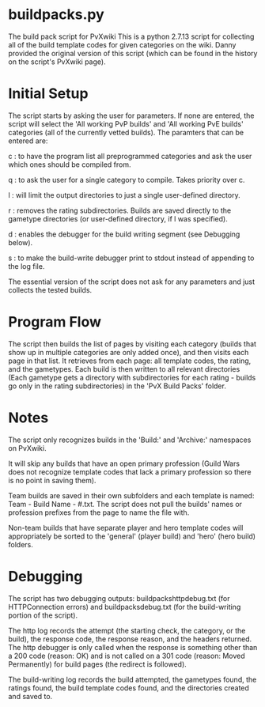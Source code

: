 # buildpacks.py
The build pack script for PvXwiki
This is a python 2.7.13 script for collecting all of the build template codes for given categories on the wiki.
Danny provided the original version of this script (which can be found in the history on the script's PvXwiki page).

# Initial Setup
The script starts by asking the user for parameters. If none are entered, the script will select the 'All working PvP builds' and 'All working PvE builds' categories (all of the currently vetted builds). The paramters that can be entered are:

c : to have the program list all preprogrammed categories and ask the user which ones should be compiled from.

q : to ask the user for a single category to compile. Takes priority over c.

l : will limit the output directories to just a single user-defined directory.

r : removes the rating subdirectories. Builds are saved directly to the gametype directories (or user-defined directory, if l was specified).

d : enables the debugger for the build writing segment (see Debugging below). 

s : to make the build-write debugger print to stdout instead of appending to the log file.

The essential version of the script does not ask for any parameters and just collects the tested builds.

# Program Flow
The script then builds the list of pages by visiting each category (builds that show up in multiple categories are only added once), and then visits each page in that list. It retrieves from each page: all template codes, the rating, and the gametypes. Each build is then written to all relevant directories (Each gametype gets a directory with subdirectories for each rating - builds go only in the rating subdirectories) in the 'PvX Build Packs' folder.

# Notes
The script only recognizes builds in the 'Build:' and 'Archive:' namespaces on PvXwiki.

It will skip any builds that have an open primary profession (Guild Wars does not recognize template codes that lack a primary profession so there is no point in saving them).

Team builds are saved in their own subfolders and each template is named: Team - Build Name - #.txt. The script does not pull the builds' names or profession prefixes from the page to name the file with.

Non-team builds that have separate player and hero template codes will appropriately be sorted to the 'general' (player build) and 'hero' (hero build) folders.

# Debugging
The script has two debugging outputs: buildpackshttpdebug.txt (for HTTPConnection errors) and buildpacksdebug.txt (for the build-writing portion of the script).

The http log records the attempt (the starting check, the category, or the build), the response code, the response reason, and the headers returned. The http debugger is only called when the response is something other than a 200 code (reason: OK) and is not called on a 301 code (reason: Moved Permanently) for build pages (the redirect is followed).

The build-writing log records the build attempted, the gametypes found, the ratings found, the build template codes found, and the directories created and saved to.
